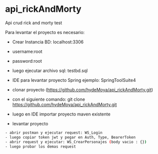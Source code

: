 # api_rickAndMorty
Api crud rick and morty test

Para levantar el proyecto es necesario:
- Crear Instancia BD: localhost:3306
- username:root
- password:root
- luego ejecutar archivo sql: testbd.sql


- IDE para levantar proyecto Spring ejemplo: SpringToolSuite4
- clonar proyecto (https://github.com/hydeMoya/api_rickAndMorty.git) 
- con el siguiente comando: git clone https://github.com/hydeMoya/api_rickAndMorty.git 
- luego en IDE importar proyecto maven existente
- levantar proyecto

``` sh
- abrir postman y ejecutar request: WS_Login
- luego copiar token jwt y pegar en Auth, Type, BearerToken
- abrir request y ejecutar: WS_CrearPersonajes (body vacio : {}) 
- luego probar los demas request
```

